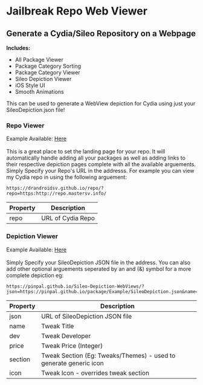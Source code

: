 # Jailbreak Repo Web Viewer
## Generate a Cydia/Sileo Repository on a Webpage

**Includes:**
* All Package Viewer
* Package Category Sorting
* Package Category Viewer
* Sileo Depiction Viewer
* iOS Style UI
* Smooth Animations

This can be used to generate a WebView depiction for Cydia using just your SileoDepiction.json file!

### Repo Viewer

Example Available: [Here](https://drandroidsv.github.io/repo/?repo=http://repo.mastersv.info/)
<br/><br/>
This is a great place to set the landing page for your repo. It will automatically handle adding all your packages as well as adding links to their respective depiction pages complete with all the available arguements.
<br/>
Simply Specify your Repo's URL in the addresss. 
For example you can view my Cydia repo in using the following arguement:

```
https://drandroidsv.github.io/repo/?repo=https:http://repo.mastersv.info/
```

| Property      | Description |
| ------------- | ------------- |
| repo          | URL of Cydia Repo  |

### Depiction Viewer

Example Available: [Here](https://pinpal.github.io/Sileo-Depiction-WebViews/?json=https://raw.githubusercontent.com/PINPAL/Sileo-Depiction-WebViews/996b2b375b0c61bcb3af61ee518488c1c670fccb/packages/shortlook/config.json&name=Shortlook&dev=Dynastic&price=3.99&icon=https://raw.githubusercontent.com/PINPAL/Sileo-Depiction-WebViews/996b2b375b0c61bcb3af61ee518488c1c670fccb/packages/shortlook/icon.png&section=Tweaks)
<br/><br/>
Simply Specify your SileoDepiction JSON file in the address.
You can also add other optional arguements seperated by an and (&) symbol for a more complete depiction eg:
```
https://pinpal.github.io/Sileo-Depiction-WebViews/?json=https://pinpal.github.io/package/Example/SileoDepiction.json&name=Example&dev=PINPAL
```

| Property      | Description |
| ------------- | ------------- |
| json          | URL of SileoDepiction JSON file  |
| name          | Tweak Title  |
| dev          | Tweak Developer  |
| price          | Tweak Price (Integer)  |
| section          | Tweak Section (Eg: Tweaks/Themes)  - used to generate generic icon|
| icon          | Tweak Icon - overrides tweak section  |
